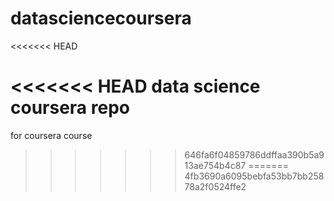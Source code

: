 datasciencecoursera
===================
<<<<<<< HEAD

<<<<<<< HEAD
data science coursera repo
=======
for coursera course
>>>>>>> 646fa6f04859786ddffaa390b5a913ae754b4c87
=======
>>>>>>> 4fb3690a6095bebfa53bb7bb25878a2f0524ffe2
